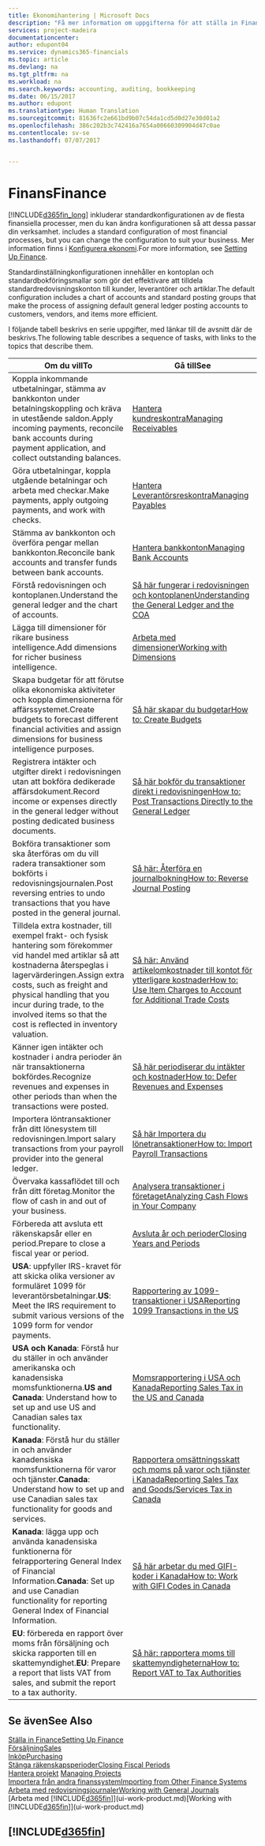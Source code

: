 ```yaml
---
title: Ekonomihantering | Microsoft Docs
description: "Få mer information om uppgifterna för att ställa in Finance i ditt företag som passar alla behov av redovisning, granskning eller bokföring."
services: project-madeira
documentationcenter: 
author: edupont04
ms.service: dynamics365-financials
ms.topic: article
ms.devlang: na
ms.tgt_pltfrm: na
ms.workload: na
ms.search.keywords: accounting, auditing, bookkeeping
ms.date: 06/15/2017
ms.author: edupont
ms.translationtype: Human Translation
ms.sourcegitcommit: 81636fc2e661bd9b07c54da1cd5d0d27e30d01a2
ms.openlocfilehash: 386c202b3c742416a7654a00660309904d47c0ae
ms.contentlocale: sv-se
ms.lasthandoff: 07/07/2017


---
```

# <a name="finance"></a><span data-ttu-id="6d05f-103">Finans</span><span class="sxs-lookup"><span data-stu-id="6d05f-103">Finance</span></span>
[!INCLUDE[d365fin_long](includes/d365fin_long_md.md)]<span data-ttu-id="6d05f-104"> inkluderar standardkonfigurationen av de flesta finansiella processer, men du kan ändra konfigurationen så att dessa passar din verksamhet.</span><span class="sxs-lookup"><span data-stu-id="6d05f-104"> includes a standard configuration of most financial processes, but you can change the configuration to suit your business.</span></span> <span data-ttu-id="6d05f-105">Mer information finns i [Konfigurera ekonomi](finance-setup-finance.md).</span><span class="sxs-lookup"><span data-stu-id="6d05f-105">For more information, see [Setting Up Finance](finance-setup-finance.md).</span></span>

<span data-ttu-id="6d05f-106">Standardinställningkonfigurationen innehåller en kontoplan och standardbokföringsmallar som gör det effektivare att tilldela standardredovisningskonton till kunder, leverantörer och artiklar.</span><span class="sxs-lookup"><span data-stu-id="6d05f-106">The default configuration includes a chart of accounts and standard posting groups that make the process of assigning default general ledger posting accounts to customers, vendors, and items more efficient.</span></span>  

<span data-ttu-id="6d05f-107">I följande tabell beskrivs en serie uppgifter, med länkar till de avsnitt där de beskrivs.</span><span class="sxs-lookup"><span data-stu-id="6d05f-107">The following table describes a sequence of tasks, with links to the topics that describe them.</span></span>  

| <span data-ttu-id="6d05f-108">Om du vill</span><span class="sxs-lookup"><span data-stu-id="6d05f-108">To</span></span> | <span data-ttu-id="6d05f-109">Gå till</span><span class="sxs-lookup"><span data-stu-id="6d05f-109">See</span></span> |
| --- | --- |
| <span data-ttu-id="6d05f-110">Koppla inkommande utbetalningar, stämma av bankkonton under betalningskoppling och kräva in utestående saldon.</span><span class="sxs-lookup"><span data-stu-id="6d05f-110">Apply incoming payments, reconcile bank accounts during payment application, and collect outstanding balances.</span></span> |[<span data-ttu-id="6d05f-111">Hantera kundreskontra</span><span class="sxs-lookup"><span data-stu-id="6d05f-111">Managing Receivables</span></span>](receivables-manage-receivables.md) |
| <span data-ttu-id="6d05f-112">Göra utbetalningar, koppla utgående betalningar och arbeta med checkar.</span><span class="sxs-lookup"><span data-stu-id="6d05f-112">Make payments, apply outgoing payments, and work with checks.</span></span> |[<span data-ttu-id="6d05f-113">Hantera Leverantörsreskontra</span><span class="sxs-lookup"><span data-stu-id="6d05f-113">Managing Payables</span></span>](payables-manage-payables.md) |
| <span data-ttu-id="6d05f-114">Stämma av bankkonton och överföra pengar mellan bankkonton.</span><span class="sxs-lookup"><span data-stu-id="6d05f-114">Reconcile bank accounts and transfer funds between bank accounts.</span></span> |[<span data-ttu-id="6d05f-115">Hantera bankkonton</span><span class="sxs-lookup"><span data-stu-id="6d05f-115">Managing Bank Accounts</span></span>](bank-manage-bank-accounts.md) |
| <span data-ttu-id="6d05f-116">Förstå redovisningen och kontoplanen.</span><span class="sxs-lookup"><span data-stu-id="6d05f-116">Understand the general ledger and the chart of accounts.</span></span> |[<span data-ttu-id="6d05f-117">Så här fungerar i redovisningen och kontoplanen</span><span class="sxs-lookup"><span data-stu-id="6d05f-117">Understanding the General Ledger and the COA</span></span>](finance-general-ledger.md) |
| <span data-ttu-id="6d05f-118">Lägga till dimensioner för rikare business intelligence.</span><span class="sxs-lookup"><span data-stu-id="6d05f-118">Add dimensions for richer business intelligence.</span></span> |[<span data-ttu-id="6d05f-119">Arbeta med dimensioner</span><span class="sxs-lookup"><span data-stu-id="6d05f-119">Working with Dimensions</span></span>](finance-dimensions.md) |
| <span data-ttu-id="6d05f-120">Skapa budgetar för att förutse olika ekonomiska aktiviteter och koppla dimensionerna för affärssystemet.</span><span class="sxs-lookup"><span data-stu-id="6d05f-120">Create budgets to forecast different financial activities and assign dimensions for business intelligence purposes.</span></span> |[<span data-ttu-id="6d05f-121">Så här skapar du budgetar</span><span class="sxs-lookup"><span data-stu-id="6d05f-121">How to: Create Budgets</span></span>](finance-how-create-budgets.md) |
|<span data-ttu-id="6d05f-122">Registrera intäkter och utgifter direkt i redovisningen utan att bokföra dedikerade affärsdokument.</span><span class="sxs-lookup"><span data-stu-id="6d05f-122">Record income or expenses directly in the general ledger without posting dedicated business documents.</span></span>|[<span data-ttu-id="6d05f-123">Så här bokför du transaktioner direkt i redovisningen</span><span class="sxs-lookup"><span data-stu-id="6d05f-123">How to: Post Transactions Directly to the General Ledger</span></span>](finance-how-post-transactions-directly.md)|
|<span data-ttu-id="6d05f-124">Bokföra transaktioner som ska återföras om du vill radera transaktioner som bokförts i redovisningsjournalen.</span><span class="sxs-lookup"><span data-stu-id="6d05f-124">Post reversing entries to undo transactions that you have posted in the general journal.</span></span> |[<span data-ttu-id="6d05f-125">Så här: Återföra en journalbokning</span><span class="sxs-lookup"><span data-stu-id="6d05f-125">How to: Reverse Journal Posting</span></span>](finance-how-reverse-journal-posting.md)|
| <span data-ttu-id="6d05f-126">Tilldela extra kostnader, till exempel frakt- och fysisk hantering som förekommer vid handel med artiklar så att kostnaderna återspeglas i lagervärderingen.</span><span class="sxs-lookup"><span data-stu-id="6d05f-126">Assign extra costs, such as freight and physical handling that you incur during trade, to the involved items so that the cost is reflected in inventory valuation.</span></span> |[<span data-ttu-id="6d05f-127">Så här: Använd artikelomkostnader till kontot för ytterligare kostnader</span><span class="sxs-lookup"><span data-stu-id="6d05f-127">How to: Use Item Charges to Account for Additional Trade Costs</span></span>](payables-how-assign-item-charges.md) |
| <span data-ttu-id="6d05f-128">Känner igen intäkter och kostnader i andra perioder än när transaktionerna bokfördes.</span><span class="sxs-lookup"><span data-stu-id="6d05f-128">Recognize revenues and expenses in other periods than when the transactions were posted.</span></span> |[<span data-ttu-id="6d05f-129">Så här periodiserar du intäkter och kostnader</span><span class="sxs-lookup"><span data-stu-id="6d05f-129">How to: Defer Revenues and Expenses</span></span>](finance-how-defer-revenue-expenses.md) |
| <span data-ttu-id="6d05f-130">Importera löntransaktioner från ditt lönesystem till redovisningen.</span><span class="sxs-lookup"><span data-stu-id="6d05f-130">Import salary transactions from your payroll provider into the general ledger.</span></span> |[<span data-ttu-id="6d05f-131">Så här Importera du lönetransaktioner</span><span class="sxs-lookup"><span data-stu-id="6d05f-131">How to: Import Payroll Transactions</span></span>](finance-how-import-payroll-transactions.md) |
| <span data-ttu-id="6d05f-132">Övervaka kassaflödet till och från ditt företag.</span><span class="sxs-lookup"><span data-stu-id="6d05f-132">Monitor the flow of cash in and out of your business.</span></span> |[<span data-ttu-id="6d05f-133">Analysera transaktioner i företaget</span><span class="sxs-lookup"><span data-stu-id="6d05f-133">Analyzing Cash Flows in Your Company</span></span>](finance-analyze-cash-flow.md) |
| <span data-ttu-id="6d05f-134">Förbereda att avsluta ett räkenskapsår eller en period.</span><span class="sxs-lookup"><span data-stu-id="6d05f-134">Prepare to close a fiscal year or period.</span></span> |[<span data-ttu-id="6d05f-135">Avsluta år och perioder</span><span class="sxs-lookup"><span data-stu-id="6d05f-135">Closing Years and Periods</span></span>](year-close-years-periods.md) |
|<span data-ttu-id="6d05f-136">**USA**: uppfyller IRS-kravet för att skicka olika versioner av formuläret 1099 för leverantörsbetalningar.</span><span class="sxs-lookup"><span data-stu-id="6d05f-136">**US**: Meet the IRS requirement to submit various versions of the 1099 form for vendor payments.</span></span>|[<span data-ttu-id="6d05f-137">Rapportering av 1099-transaktioner i USA</span><span class="sxs-lookup"><span data-stu-id="6d05f-137">Reporting 1099 Transactions in the US</span></span>](us-finance-tax-1099.md)|
|<span data-ttu-id="6d05f-138">**USA och Kanada**: Förstå hur du ställer in och använder amerikanska och kanadensiska momsfunktionerna.</span><span class="sxs-lookup"><span data-stu-id="6d05f-138">**US and Canada**: Understand how to set up and use US and Canadian sales tax functionality.</span></span>|[<span data-ttu-id="6d05f-139">Momsrapportering i USA och Kanada</span><span class="sxs-lookup"><span data-stu-id="6d05f-139">Reporting Sales Tax in the US and Canada</span></span>](us-finance-sales-tax.md)|
|<span data-ttu-id="6d05f-140">**Kanada**: Förstå hur du ställer in och använder kanadensiska momsfunktionerna för varor och tjänster.</span><span class="sxs-lookup"><span data-stu-id="6d05f-140">**Canada**: Understand how to set up and use Canadian sales tax functionality for goods and services.</span></span>|[<span data-ttu-id="6d05f-141">Rapportera omsättningsskatt och moms på varor och tjänster i Kanada</span><span class="sxs-lookup"><span data-stu-id="6d05f-141">Reporting Sales Tax and Goods/Services Tax in Canada</span></span>](ca-finance-tax.md)|
|<span data-ttu-id="6d05f-142">**Kanada**: lägga upp och använda kanadensiska funktionerna för felrapportering General Index of Financial Information.</span><span class="sxs-lookup"><span data-stu-id="6d05f-142">**Canada**: Set up and use Canadian functionality for reporting General Index of Financial Information.</span></span>| [<span data-ttu-id="6d05f-143">Så här arbetar du med GIFI-koder i Kanada</span><span class="sxs-lookup"><span data-stu-id="6d05f-143">How to: Work with GIFI Codes in Canada</span></span>](ca-finance-work-gifi-codes.md)
|<span data-ttu-id="6d05f-144">**EU**: förbereda en rapport över moms från försäljning och skicka rapporten till en skattemyndighet.</span><span class="sxs-lookup"><span data-stu-id="6d05f-144">**EU**: Prepare a report that lists VAT from sales, and submit the report to a tax authority.</span></span> | [<span data-ttu-id="6d05f-145">Så här: rapportera moms till skattemyndigheterna</span><span class="sxs-lookup"><span data-stu-id="6d05f-145">How to: Report VAT to Tax Authorities</span></span>](finance-how-report-vat.md)|

## <a name="see-also"></a><span data-ttu-id="6d05f-146">Se även</span><span class="sxs-lookup"><span data-stu-id="6d05f-146">See Also</span></span>
[<span data-ttu-id="6d05f-147">Ställa in Finance</span><span class="sxs-lookup"><span data-stu-id="6d05f-147">Setting Up Finance</span></span>](finance-setup-finance.md)  
[<span data-ttu-id="6d05f-148">Försäljning</span><span class="sxs-lookup"><span data-stu-id="6d05f-148">Sales</span></span>](sales-manage-sales.md)  
[<span data-ttu-id="6d05f-149">Inköp</span><span class="sxs-lookup"><span data-stu-id="6d05f-149">Purchasing</span></span>](purchasing-manage-purchasing.md)  
[<span data-ttu-id="6d05f-150">Stänga räkenskapsperioder</span><span class="sxs-lookup"><span data-stu-id="6d05f-150">Closing Fiscal Periods</span></span>](year-close-years-periods.md)  
<span data-ttu-id="6d05f-151">[Hantera projekt](projects-manage-projects.md)  </span><span class="sxs-lookup"><span data-stu-id="6d05f-151">[Managing Projects](projects-manage-projects.md)  </span></span>  
[<span data-ttu-id="6d05f-152">Importera från andra finanssystem</span><span class="sxs-lookup"><span data-stu-id="6d05f-152">Importing from Other Finance Systems</span></span>](upload-data.md)  
[<span data-ttu-id="6d05f-153">Arbeta med redovisningsjournaler</span><span class="sxs-lookup"><span data-stu-id="6d05f-153">Working with General Journals</span></span>](ui-work-general-journals.md)  
<span data-ttu-id="6d05f-154">[Arbeta med [!INCLUDE[d365fin](includes/d365fin_md.md)]](ui-work-product.md)</span><span class="sxs-lookup"><span data-stu-id="6d05f-154">[Working with [!INCLUDE[d365fin](includes/d365fin_md.md)]](ui-work-product.md)</span></span>  

## [!INCLUDE[d365fin](includes/free_trial_md.md)]

